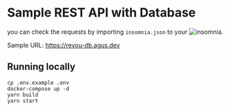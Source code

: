 # Sample REST API with Database

you can check the requests by importing `insomnia.json` to your ![insomnia](https://insomnia.rest).

Sample URL: https://revou-db.agus.dev

## Running locally

```shell
cp .env.example .env
docker-compose up -d
yarn build
yarn start
```
